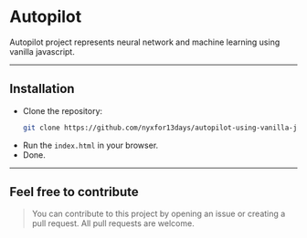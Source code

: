 # Autopilot
Autopilot project represents neural network and machine learning using vanilla javascript.

---

## Installation
- Clone the repository:
    ```bash
    git clone https://github.com/nyxfor13days/autopilot-using-vanilla-js
    ```
- Run the `index.html` in your browser.
- Done.

---
## Feel free to contribute
> You can contribute to this project by opening an issue or creating a pull request. All pull requests are welcome.